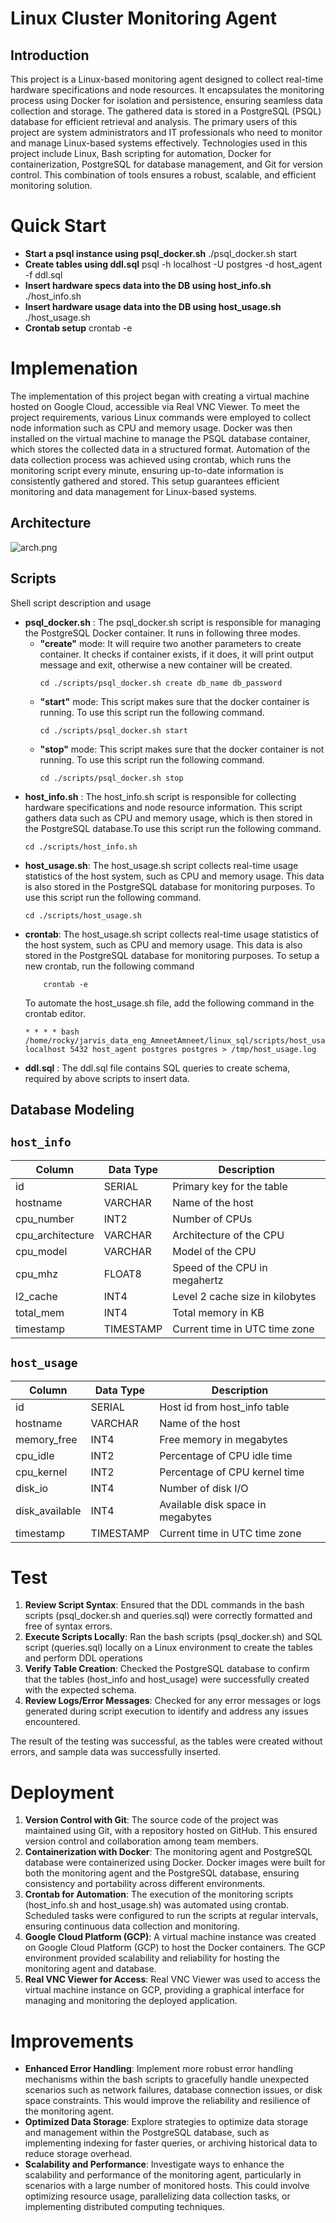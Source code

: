 # Linux Cluster Monitoring Agent
## Introduction
This project is a Linux-based monitoring agent designed to collect real-time hardware specifications and node resources. It encapsulates the monitoring process using Docker for isolation and persistence, ensuring seamless data collection and storage. The gathered data is stored in a PostgreSQL (PSQL) database for efficient retrieval and analysis.
The primary users of this project are system administrators and IT professionals who need to monitor and manage Linux-based systems effectively. Technologies used in this project include Linux, Bash scripting for automation, Docker for containerization, PostgreSQL for database management, and Git for version control. This combination of tools ensures a robust, scalable, and efficient monitoring solution.

# Quick Start
- **Start a psql instance using psql_docker.sh**
  ./psql_docker.sh start
- **Create tables using ddl.sql**
  psql -h localhost -U postgres -d host_agent -f ddl.sql
- **Insert hardware specs data into the DB using host_info.sh**
  ./host_info.sh
- **Insert hardware usage data into the DB using host_usage.sh**
  ./host_usage.sh
- **Crontab setup**
  crontab -e
# Implemenation
The implementation of this project began with creating a virtual machine hosted on Google Cloud, accessible via Real VNC Viewer. To meet the project requirements, various Linux commands were employed to collect node information such as CPU and memory usage. Docker was then installed on the virtual machine to manage the PSQL database container, which stores the collected data in a structured format. Automation of the data collection process was achieved using crontab, which runs the monitoring script every minute, ensuring up-to-date information is consistently gathered and stored. This setup guarantees efficient monitoring and data management for Linux-based systems.

## Architecture
![arch.png](../assets/images/arch.png)
## Scripts
Shell script description and usage
- **psql_docker.sh** :
  The psql_docker.sh script is responsible for managing the PostgreSQL Docker container. It runs in following three modes.
    * **"create"** mode: It will require two another parameters to create container. It checks if container exists, if it does, it will print output message and exit, otherwise a new container will be created.
        ```shell
        cd ./scripts/psql_docker.sh create db_name db_password
        ```
    * **"start"** mode: This script makes sure that the docker container is running. To use this script run the following command.
         ```shell
         cd ./scripts/psql_docker.sh start
         ```
    * **"stop"** mode: This script makes sure that the docker container is not running. To use this script run the following command.
        ```shell
        cd ./scripts/psql_docker.sh stop
         ```
- **host_info.sh** :
  The host_info.sh script is responsible for collecting hardware specifications and node resource information. This script gathers data such as CPU and memory usage, which is then stored in the PostgreSQL database.To use this script run the following command.
  ```shell
  cd ./scripts/host_info.sh 
  ```
- **host_usage.sh**:
  The host_usage.sh script collects real-time usage statistics of the host system, such as CPU and memory usage. This data is also stored in the PostgreSQL database for monitoring purposes. To use this script run the following command.
    ```shell
    cd ./scripts/host_usage.sh 
    ```
- **crontab**:
  The host_usage.sh script collects real-time usage statistics of the host system, such as CPU and memory usage. This data is also stored in the PostgreSQL database for monitoring purposes.
  To setup a new crontab, run the following command
  ```shell
      crontab -e
  ```
  To automate the host_usage.sh file, add the following command in the crontab editor.
  ```shell
  * * * * bash /home/rocky/jarvis_data_eng_AmneetAmneet/linux_sql/scripts/host_usage.sh localhost 5432 host_agent postgres postgres > /tmp/host_usage.log
  ```
- **ddl.sql** :
  The ddl.sql file contains SQL queries to create schema, required by above scripts to insert data.


## Database Modeling

## `host_info`
| Column | Data Type | Description                     |
|-----|---------|---------------------------------|
| id | SERIAL  | Primary key for the table       |
| hostname   | VARCHAR | Name of the host                |
| cpu_number | INT2    | Number of CPUs                  |
| cpu_architecture | VARCHAR | Architecture of the CPU         |
| cpu_model| VARCHAR | Model of the CPU                |
| cpu_mhz| FLOAT8  | Speed of the CPU in megahertz   |
| l2_cache | INT4    | Level 2 cache size in kilobytes |
| total_mem | INT4    | Total memory in KB              |
| timestamp | TIMESTAMP | Current time in UTC time zone   |

## `host_usage`
| Column | Data Type | Description                       |
|-----|-----------|-----------------------------------|
| id | SERIAL    | Host id from host_info table      |
| hostname   | VARCHAR   | Name of the host                  |
| memory_free | INT4      | Free memory in megabytes          |
| cpu_idle | INT2      | Percentage of CPU idle time       |
| cpu_kernel| INT2      | Percentage of CPU kernel time     |
| disk_io| INT4      | Number of disk I/O                |
| disk_available | INT4      | Available disk space in megabytes |
| timestamp | TIMESTAMP | Current time in UTC time zone     |

# Test
1. **Review Script Syntax**: Ensured that the DDL commands in the bash scripts (psql_docker.sh and queries.sql) were correctly formatted and free of syntax errors.
2. **Execute Scripts Locally**: Ran the bash scripts (psql_docker.sh) and SQL script (queries.sql) locally on a Linux environment to create the tables and perform DDL operations
3. **Verify Table Creation**: Checked the PostgreSQL database to confirm that the tables (host_info and host_usage) were successfully created with the expected schema.
4. **Review Logs/Error Messages**: Checked for any error messages or logs generated during script execution to identify and address any issues encountered.

The result of the testing was successful, as the tables were created without errors, and sample data was successfully inserted.

# Deployment
1. **Version Control with Git**: The source code of the project was maintained using Git, with a repository hosted on GitHub. This ensured version control and collaboration among team members.
2. **Containerization with Docker**: The monitoring agent and PostgreSQL database were containerized using Docker. Docker images were built for both the monitoring agent and the PostgreSQL database, ensuring consistency and portability across different environments.
3. **Crontab for Automation**: The execution of the monitoring scripts (host_info.sh and host_usage.sh) was automated using crontab. Scheduled tasks were configured to run the scripts at regular intervals, ensuring continuous data collection and monitoring.
4. **Google Cloud Platform (GCP)**: A virtual machine instance was created on Google Cloud Platform (GCP) to host the Docker containers. The GCP environment provided scalability and reliability for hosting the monitoring agent and database.
5. **Real VNC Viewer for Access**: Real VNC Viewer was used to access the virtual machine instance on GCP, providing a graphical interface for managing and monitoring the deployed application.

# Improvements
* **Enhanced Error Handling**: Implement more robust error handling mechanisms within the bash scripts to gracefully handle unexpected scenarios such as network failures, database connection issues, or disk space constraints. This would improve the reliability and resilience of the monitoring agent.
* **Optimized Data Storage**: Explore strategies to optimize data storage and management within the PostgreSQL database, such as  implementing indexing for faster queries, or archiving historical data to reduce storage overhead.
* **Scalability and Performance**: Investigate ways to enhance the scalability and performance of the monitoring agent, particularly in scenarios with a large number of monitored hosts. This could involve optimizing resource usage, parallelizing data collection tasks, or implementing distributed computing techniques.
